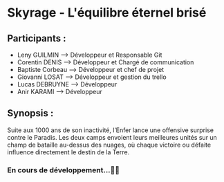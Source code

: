 # Skyrage - L'équilibre éternel brisé

## Participants : 
- Leny GUILMIN --> Développeur et Responsable Git
- Corentin DENIS --> Développeur et Chargé de communication
- Baptiste Corbeau --> Développeur et chef de projet
- Giovanni LOSAT --> Développeur et gestion du trello
- Lucas DEBRUYNE --> Développeur
- Anir KARAMI --> Développeur

## Synopsis : 
Suite aux 1000 ans de son inactivité, l’Enfer lance une offensive surprise contre le Paradis. 
Les deux camps envoient leurs meilleures unités sur un champ de bataille au-dessus des nuages, 
où chaque victoire ou défaite influence directement le destin de la Terre.

### En cours de développement...🧑‍💻

